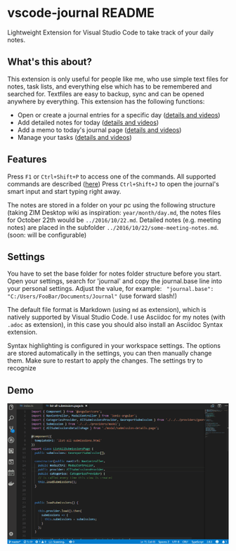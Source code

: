 # vscode-journal README

Lightweight Extension for Visual Studio Code to take track of your daily notes.  

## What's this about?
This extension is only useful for people like me, who use simple text files for notes, task lists, and everything else which has to be remembered and searched for. Textfiles are easy to backup, sync and can be opened anywhere by everything. This extension has the following functions: 

* Open or create a journal entries for a specific day ([details and videos](./docs/entries.md))
* Add detailed notes for today ([details and videos](./docs/notes.md))
* Add a memo to today's journal page ([details and videos](./docs/memo.md))
* Manage your tasks ([details and videos](./docs/tasks.md))


## Features
Press `F1` or `Ctrl+Shift+P` to access one of the  commands. All supported commands are described ([here](./docs/commands.md)) 
Press `Ctrl+Shift+J` to open the journal's smart input and start typing right away. 

The notes are stored in a folder on your pc using the following structure (taking ZIM Desktop wiki as inspiration: `year/month/day.md`, the notes files for October 22th would be `../2016/10/22.md`. Detailed notes (e.g. meeting notes) are placed in the subfolder `../2016/10/22/some-meeting-notes.md`. (soon: will be configurable)


## Settings
You have to set the base folder for notes folder structure before you start. Open your settings, search for 'journal' and copy the journal.base line into your personal settings. Adjust the value, for example: ` "journal.base": "C:/Users/FooBar/Documents/Journal"` (use forward slash!)

The default file format is Markdown (using `md` as extension), which is natively supported by Visual Studio Code. I use Asciidoc for my notes (with `.adoc` as extension), in this case you should also install an Asciidoc Syntax extension. 

Syntax highlighting is configured in your workspace settings. The options are stored automatically in the settings, you can then manually change them. Make sure to restart to apply the changes. The settings try to recognize 


## Demo

![Screen Capture](./docs/intro.gif)
